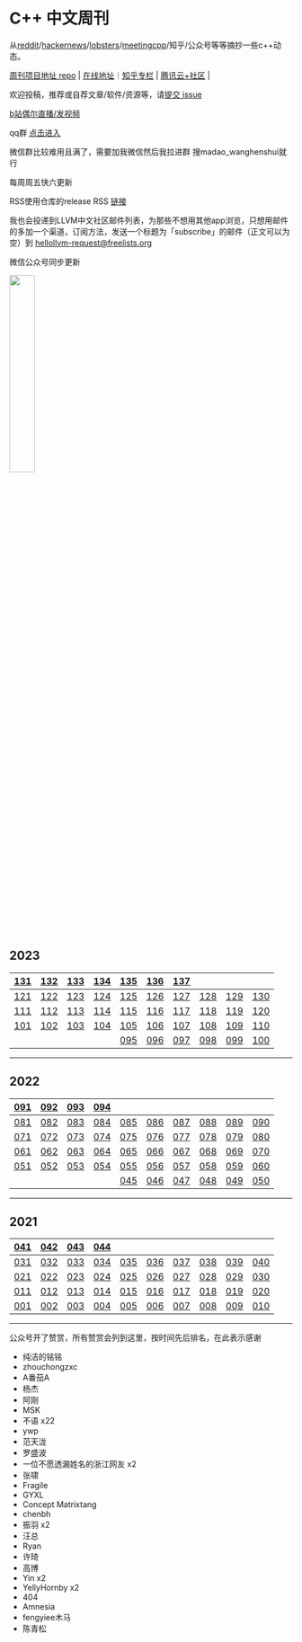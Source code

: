 # C++ 中文周刊

从[reddit](https://www.reddit.com/r/cpp/)/[hackernews](https://news.ycombinator.com/)/[lobsters](https://lobste.rs/)/[meetingcpp](https://www.meetingcpp.com/blog/blogroll/)/知乎/公众号等等摘抄一些c++动态。

[周刊项目地址 repo](https://github.com/wanghenshui/cppweeklynews) | [在线地址](https://wanghenshui.github.io/cppweeklynews/)｜[知乎专栏](https://www.zhihu.com/column/jieyaren) | [腾讯云+社区](https://cloud.tencent.com/developer/column/92884) |

欢迎投稿，推荐或自荐文章/软件/资源等，请[提交 issue](https://github.com/wanghenshui/cppweeklynews/issues)

[b站偶尔直播/发视频 ](https://space.bilibili.com/2332598)

qq群 [点击进入](https://qm.qq.com/q/6NGizNPyG4)

微信群比较难用且满了，需要加我微信然后我拉进群 搜madao_wanghenshui就行

每周周五快六更新

RSS使用仓库的release RSS [链接](https://github.com/wanghenshui/cppweeklynews/releases.atom)

我也会投递到LLVM中文社区邮件列表，为那些不想用其他app浏览，只想用邮件的多加一个渠道，订阅方法，发送一个标题为「subscribe」的邮件（正文可以为空）到 hellollvm-request@freelists.org

微信公众号同步更新

<img src="https://wanghenshui.github.io/cppweeklynews/assets/code.png" alt=""  width="30%">

## 2023

| [131](./posts/131.md) | [132](./posts/132.md)  | [133](./posts/133.md) | [134](./posts/134.md) |  [135](./posts/135.md)   |  [136](./posts/136.md)  |  [137](./posts/137.md)            |               |                  |                    |
| ------------------ | ------------------ | ------------------ | ------------------ | ------------------ | ------------------ | ------------------ | ------------------ | ------------------ | ------------------ |
| [121](./posts/121.md) | [122](./posts/122.md) | [123](./posts/123.md) | [124](./posts/124.md) |    [125](./posts/125.md) |   [126](./posts/126.md)                 |    [127](./posts/127.md)                |   [128](./posts/128.md)                 |   [129](./posts/129.md)                 |       [130](./posts/130.md)             |
| [111](./posts/111.md) | [112](./posts/112.md) | [113](./posts/113.md) | [114](./posts/114.md) | [115](./posts/115.md) | [116](./posts/116.md) | [117](./posts/117.md) | [118](./posts/118.md) | [119](./posts/119.md) | [120](./posts/120.md) |
| [101](./posts/101.md) | [102](./posts/102.md) | [103](./posts/103.md) | [104](./posts/104.md) | [105](./posts/105.md) | [106](./posts/106.md) | [107](./posts/107.md) | [108](./posts/108.md) | [109](./posts/109.md) | [110](./posts/110.md) |
|                    |                    |                    |                    | [095](./posts/095.md) | [096](./posts/096.md) | [097](./posts/097.md) | [098](./posts/098.md) | [099](./posts/099.md) | [100](./posts/100.md) |

---

## 2022

| [091](./posts/091.md) | [092](./posts/092.md) | [093](./posts/093.md) | [094](./posts/094.md) |                    |                    |                    |                    |                    |                    |
| ------------------ | ------------------ | ------------------ | ------------------ | ------------------ | ------------------ | ------------------ | ------------------ | ------------------ | ------------------ |
| [081](./posts/081.md) | [082](./posts/082.md) | [083](./posts/083.md) | [084](./posts/084.md) | [085](./posts/085.md) | [086](./posts/086.md) | [087](./posts/087.md) | [088](./posts/088.md) | [089](./posts/089.md) | [090](./posts/090.md) |
| [071](./posts/071.md) | [072](./posts/072.md) | [073](./posts/073.md) | [074](./posts/074.md) | [075](./posts/075.md) | [076](./posts/076.md) | [077](./posts/077.md) | [078](./posts/078.md) | [079](./posts/079.md) | [080](./posts/080.md) |
| [061](./posts/061.md) | [062](./posts/062.md) | [063](./posts/063.md) | [064](./posts/064.md) | [065](./posts/065.md) | [066](./posts/066.md) | [067](./posts/067.md) | [068](./posts/068.md) | [069](./posts/069.md) | [070](./posts/070.md) |
| [051](./posts/051.md) | [052](./posts/052.md) | [053](./posts/053.md) | [054](./posts/054.md) | [055](./posts/055.md) | [056](./posts/056.md) | [057](./posts/057.md) | [058](./posts/058.md) | [059](./posts/059.md) | [060](./posts/060.md) |
|                    |                    |                    |                    | [045](./posts/045.md) | [046](./posts/046.md) | [047](./posts/047.md) | [048](./posts/048.md) | [049](./posts/049.md) | [050](./posts/050.md) |

---

## 2021

| [041](./posts/041.md) | [042](./posts/042.md) | [043](./posts/043.md) | [044](./posts/044.md) |                    |                    |                    |                    |                    |                    |
| ------------------ | ------------------ | ------------------ | ------------------ | ------------------ | ------------------ | ------------------ | ------------------ | ------------------ | ------------------ |
| [031](./posts/031.md) | [032](./posts/032.md) | [033](./posts/033.md) | [034](./posts/034.md) | [035](./posts/035.md) | [036](./posts/036.md) | [037](./posts/037.md) | [038](./posts/038.md) | [039](./posts/039.md) | [040](./posts/040.md) |
| [021](./posts/021.md) | [022](./posts/022.md) | [023](./posts/023.md) | [024](./posts/024.md) | [025](./posts/025.md) | [026](./posts/026.md) | [027](./posts/027.md) | [028](./posts/028.md) | [029](./posts/029.md) | [030](./posts/030.md) |
| [011](./posts/011.md) | [012](./posts/012.md) | [013](./posts/013.md) | [014](./posts/014.md) | [015](./posts/015.md) | [016](./posts/016.md) | [017](./posts/017.md) | [018](./posts/018.md) | [019](./posts/019.md) | [020](./posts/020.md) |
| [001](./posts/001.md) | [002](./posts/002.md) | [003](./posts/003.md) | [004](./posts/004.md) | [005](./posts/005.md) | [006](./posts/006.md) | [007](./posts/007.md) | [008](./posts/008.md) | [009](./posts/009.md) | [010](./posts/010.md) |

---


公众号开了赞赏，所有赞赏会列到这里，按时间先后排名，在此表示感谢


- 纯洁的铭铭
- zhouchongzxc
- A番茄A
- 杨杰
- 阿刚
- MSK
- 不语 x22
- ywp
- 范天泷
- 罗盛波
- 一位不愿透漏姓名的浙江网友 x2
- 张啸
- Fragile
- GYXL
- Concept Matrixtang
- chenbh
- 振羽 x2
- 汪总
- Ryan
- 许琦
- 高博
- Yin x2
- YellyHornby x2
- 404
- Amnesia
- fengyiee木马
- 陈青松